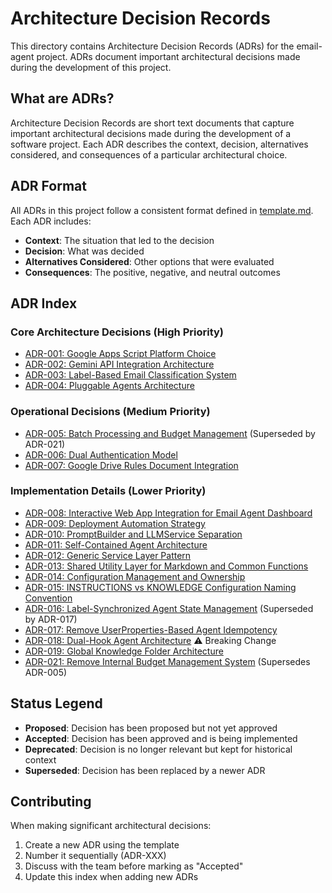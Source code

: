 # Architecture Decision Records

This directory contains Architecture Decision Records (ADRs) for the email-agent project. ADRs document important architectural decisions made during the development of this project.

## What are ADRs?

Architecture Decision Records are short text documents that capture important architectural decisions made during the development of a software project. Each ADR describes the context, decision, alternatives considered, and consequences of a particular architectural choice.

## ADR Format

All ADRs in this project follow a consistent format defined in [template.md](template.md). Each ADR includes:
- **Context**: The situation that led to the decision
- **Decision**: What was decided
- **Alternatives Considered**: Other options that were evaluated
- **Consequences**: The positive, negative, and neutral outcomes

## ADR Index

### Core Architecture Decisions (High Priority)
- [ADR-001: Google Apps Script Platform Choice](001-google-apps-script-platform.md)
- [ADR-002: Gemini API Integration Architecture](002-gemini-api-integration.md)
- [ADR-003: Label-Based Email Classification System](003-label-based-classification.md)
- [ADR-004: Pluggable Agents Architecture](004-pluggable-agents.md)

### Operational Decisions (Medium Priority)
- [ADR-005: Batch Processing and Budget Management](005-batch-processing-budget.md) (Superseded by ADR-021)
- [ADR-006: Dual Authentication Model](006-dual-authentication.md)
- [ADR-007: Google Drive Rules Document Integration](007-drive-rules-integration.md)

### Implementation Details (Lower Priority)
- [ADR-008: Interactive Web App Integration for Email Agent Dashboard](008-interactive-web-app-integration.md)
- [ADR-009: Deployment Automation Strategy](009-deployment-automation.md)
- [ADR-010: PromptBuilder and LLMService Separation](010-promptbuilder-llmservice-separation.md)
- [ADR-011: Self-Contained Agent Architecture](011-self-contained-agents.md)
- [ADR-012: Generic Service Layer Pattern](012-generic-service-layer.md)
- [ADR-013: Shared Utility Layer for Markdown and Common Functions](013-shared-utility-layer.md)
- [ADR-014: Configuration Management and Ownership](014-configuration-management.md)
- [ADR-015: INSTRUCTIONS vs KNOWLEDGE Configuration Naming Convention](015-instructions-knowledge-naming.md)
- [ADR-016: Label-Synchronized Agent State Management](016-label-synchronized-agent-state.md) (Superseded by ADR-017)
- [ADR-017: Remove UserProperties-Based Agent Idempotency](017-remove-userproperties-idempotency.md)
- [ADR-018: Dual-Hook Agent Architecture](018-dual-hook-agent-architecture.md) ⚠️ Breaking Change
- [ADR-019: Global Knowledge Folder Architecture](019-global-knowledge-folder.md)
- [ADR-021: Remove Internal Budget Management System](021-remove-internal-budget-management.md) (Supersedes ADR-005)

## Status Legend

- **Proposed**: Decision has been proposed but not yet approved
- **Accepted**: Decision has been approved and is being implemented
- **Deprecated**: Decision is no longer relevant but kept for historical context
- **Superseded**: Decision has been replaced by a newer ADR

## Contributing

When making significant architectural decisions:
1. Create a new ADR using the template
2. Number it sequentially (ADR-XXX)
3. Discuss with the team before marking as "Accepted"
4. Update this index when adding new ADRs